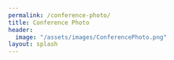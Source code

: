 ```yaml
---
permalink: /conference-photo/
title: Conference Photo
header:
  image: "/assets/images/ConferencePhoto.png"
layout: splash
---
```

